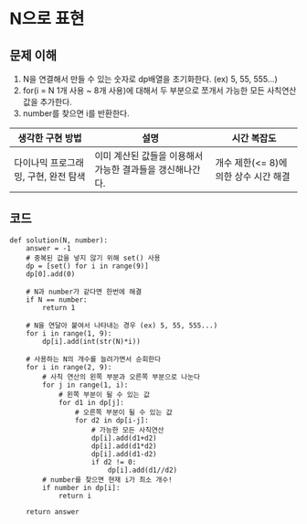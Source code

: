 # N으로 표현

## 문제 이해
1. N을 연결해서 만들 수 있는 숫자로 dp배열을 초기화한다. (ex) 5, 55, 555...)
2. for(i = N 1개 사용 ~ 8개 사용)에 대해서 두 부분으로 쪼개서 가능한 모든 사칙연산 값을 추가한다.
3. number를 찾으면 i를 반환한다.
 
|생각한 구현 방법|설명|시간 복잡도|
|-|-|-|
|다이나믹 프로그래밍, 구현, 완전 탐색|이미 계산된 값들을 이용해서 가능한 결과들을 갱신해나간다.|개수 제한(<= 8)에 의한 상수 시간 해결|

## 코드
```
def solution(N, number):
    answer = -1
    # 중복된 값을 넣지 않기 위해 set() 사용
    dp = [set() for i in range(9)]
    dp[0].add(0)
    
    # N과 number가 같다면 한번에 해결
    if N == number:
        return 1
    
    # N을 연달아 붙여서 나타내는 경우 (ex) 5, 55, 555...)
    for i in range(1, 9):
        dp[i].add(int(str(N)*i))
    
    # 사용하는 N의 개수를 늘려가면서 순회한다
    for i in range(2, 9):
        # 사칙 연산의 왼쪽 부분과 오른쪽 부분으로 나눈다
        for j in range(1, i):
            # 왼쪽 부분이 될 수 있는 값
            for d1 in dp[j]:
                # 오른쪽 부분이 될 수 있는 값
                for d2 in dp[i-j]:
                    # 가능한 모든 사칙연산
                    dp[i].add(d1+d2)
                    dp[i].add(d1*d2)
                    dp[i].add(d1-d2)
                    if d2 != 0:
                        dp[i].add(d1//d2)
        # number를 찾으면 현재 i가 최소 개수!
        if number in dp[i]:
            return i
    
    return answer
```
